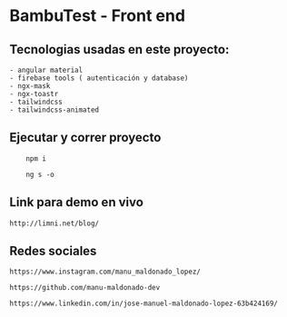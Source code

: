 # BambuTest - Front end

## Tecnologias usadas en este proyecto: 

    - angular material
    - firebase tools ( autenticación y database)
    - ngx-mask
    - ngx-toastr
    - tailwindcss
    - tailwindcss-animated

## Ejecutar y correr proyecto

~~~
    npm i
    
    ng s -o
~~~

## Link para demo en vivo

    http://limni.net/blog/

## Redes sociales

    https://www.instagram.com/manu_maldonado_lopez/

    https://github.com/manu-maldonado-dev

    https://www.linkedin.com/in/jose-manuel-maldonado-lopez-63b424169/